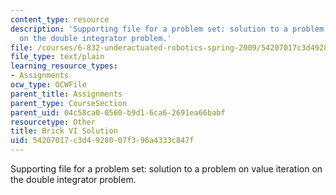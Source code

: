 ```yaml
---
content_type: resource
description: 'Supporting file for a problem set: solution to a problem on value iteration
  on the double integrator problem.'
file: /courses/6-832-underactuated-robotics-spring-2009/54207017c3d4928007f396a4333c847f_brick_vi_sol.m
file_type: text/plain
learning_resource_types:
- Assignments
ocw_type: OCWFile
parent_title: Assignments
parent_type: CourseSection
parent_uid: 04c58ca0-0560-b9d1-6ca6-2691ea66babf
resourcetype: Other
title: Brick VI Solution
uid: 54207017-c3d4-9280-07f3-96a4333c847f
---
```

Supporting file for a problem set: solution to a problem on value iteration on the double integrator problem.